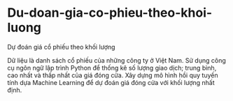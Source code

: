 # Du-doan-gia-co-phieu-theo-khoi-luong
Dự đoán giá cổ phiếu theo khối lượng 

Dữ liệu là danh sách cổ phiếu của những công ty ở Việt Nam. Sử dụng công cụ ngôn ngữ lập trình Python để thống kê số lượng giao dịch; trung bình, cao nhất và thấp nhất của giá đóng cửa. Xây dựng mô hình hồi quy tuyến tính dựa Machine Learning để dự đoán giá đóng cửa với khối lượng nhất định.
